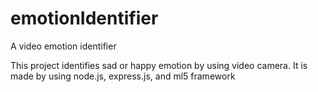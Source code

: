 # emotionIdentifier
A video emotion identifier

This project identifies sad or happy emotion by using video camera.
It is made by using node.js, express.js, and ml5 framework
